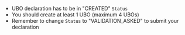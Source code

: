 * UBO declaration has to be in "CREATED" `Status`
* You should create at least 1 UBO (maximum 4 UBOs)
* Remember to change `Status` to "VALIDATION_ASKED" to submit your declaration